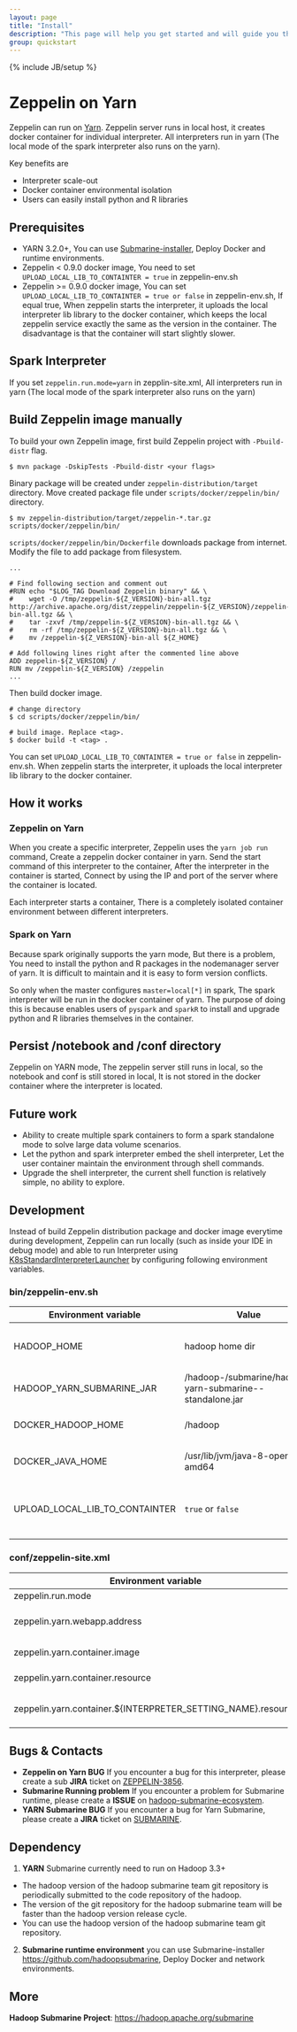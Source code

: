 ```yaml
---
layout: page
title: "Install"
description: "This page will help you get started and will guide you through installing Apache Zeppelin and running it in the command line."
group: quickstart
---
```

<!--
Licensed under the Apache License, Version 2.0 (the "License");
you may not use this file except in compliance with the License.
You may obtain a copy of the License at

http://www.apache.org/licenses/LICENSE-2.0

Unless required by applicable law or agreed to in writing, software
distributed under the License is distributed on an "AS IS" BASIS,
WITHOUT WARRANTIES OR CONDITIONS OF ANY KIND, either express or implied.
See the License for the specific language governing permissions and
limitations under the License.
-->
{% include JB/setup %}

# Zeppelin on Yarn

Zeppelin can run on [Yarn](https://hadoop.apache.org/submarine). Zeppelin server runs in local host, it creates docker container for individual interpreter. All interpreters run in yarn (The local mode of the spark interpreter also runs on the yarn).

Key benefits are

 - Interpreter scale-out
 - Docker container environmental isolation
 - Users can easily install python and R libraries

## Prerequisites

 - YARN 3.2.0+, You can use [Submarine-installer](https://github.com/hadoopsubmarine/submarine-installer), Deploy Docker and runtime environments.
 - Zeppelin < 0.9.0 docker image, You need to set `UPLOAD_LOCAL_LIB_TO_CONTAINTER = true` in zeppelin-env.sh
 - Zeppelin >= 0.9.0 docker image, You can set `UPLOAD_LOCAL_LIB_TO_CONTAINTER = true or false` in zeppelin-env.sh, If equal true, When zeppelin starts the interpreter, it uploads the local interpreter lib library to the docker container, which keeps the local zeppelin service exactly the same as the version in the container. The disadvantage is that the container will start slightly slower.

## Spark Interpreter

If you set `zeppelin.run.mode=yarn` in zepplin-site.xml, All interpreters run in yarn (The local mode of the spark interpreter also runs on the yarn)

## Build Zeppelin image manually

To build your own Zeppelin image, first build Zeppelin project with `-Pbuild-distr` flag.

```
$ mvn package -DskipTests -Pbuild-distr <your flags>
```

Binary package will be created under `zeppelin-distribution/target` directory. Move created package file under `scripts/docker/zeppelin/bin/` directory.

```
$ mv zeppelin-distribution/target/zeppelin-*.tar.gz scripts/docker/zeppelin/bin/
```

`scripts/docker/zeppelin/bin/Dockerfile` downloads package from internet. Modify the file to add package from filesystem.

```
...

# Find following section and comment out
#RUN echo "$LOG_TAG Download Zeppelin binary" && \
#    wget -O /tmp/zeppelin-${Z_VERSION}-bin-all.tgz http://archive.apache.org/dist/zeppelin/zeppelin-${Z_VERSION}/zeppelin-${Z_VERSION}-bin-all.tgz && \
#    tar -zxvf /tmp/zeppelin-${Z_VERSION}-bin-all.tgz && \
#    rm -rf /tmp/zeppelin-${Z_VERSION}-bin-all.tgz && \
#    mv /zeppelin-${Z_VERSION}-bin-all ${Z_HOME}

# Add following lines right after the commented line above
ADD zeppelin-${Z_VERSION} /
RUN mv /zeppelin-${Z_VERSION} /zeppelin
...
```

Then build docker image.

```
# change directory
$ cd scripts/docker/zeppelin/bin/

# build image. Replace <tag>.
$ docker build -t <tag> .
```

You can set `UPLOAD_LOCAL_LIB_TO_CONTAINTER = true or false` in zeppelin-env.sh. When zeppelin starts the interpreter, it uploads the local interpreter lib library to the docker container.

## How it works

### Zeppelin on Yarn

When you create a specific interpreter, Zeppelin uses the `yarn job run` command, Create a zeppelin docker container in yarn.
Send the start command of this interpreter to the container, After the interpreter in the container is started, Connect by using the IP and port of the server where the container is located.

Each interpreter starts a container, There is a completely isolated container environment between different interpreters.

### Spark on Yarn

Because spark originally supports the yarn mode, But there is a problem, You need to install the python and R packages in the nodemanager server of yarn.
It is difficult to maintain and it is easy to form version conflicts.

So only when the master configures `master=local[*]` in spark, The spark interpreter will be run in the docker container of yarn.
The purpose of doing this is because enables users of `pyspark` and `sparkR` to install and upgrade python and R libraries themselves in the container.


## Persist /notebook and /conf directory

Zeppelin on YARN mode, The zeppelin server still runs in local, so the notebook and conf is still stored in local, It is not stored in the docker container where the interpreter is located.


## Future work

 - Ability to create multiple spark containers to form a spark standalone mode to solve large data volume scenarios.
 - Let the python and spark interpreter embed the shell interpreter, Let the user container maintain the environment through shell commands.
 - Upgrade the shell interpreter, the current shell function is relatively simple, no ability to explore.


## Development

Instead of build Zeppelin distribution package and docker image everytime during development,
Zeppelin can run locally (such as inside your IDE in debug mode) and able to run Interpreter using [K8sStandardInterpreterLauncher](https://github.com/apache/zeppelin/blob/master/zeppelin-plugins/launcher/yarn-standard/src/main/java/org/apache/zeppelin/interpreter/launcher/YarnStandardInterpreterLauncher.java) by configuring following environment variables.

### bin/zeppelin-env.sh

| Environment variable | Value | Description |
| ----- | ----- | ----- |
| HADOOP_HOME | hadoop home dir | bin/interpreter.sh need this environment variable |
| HADOOP_YARN_SUBMARINE_JAR | /hadoop-<version>/submarine/hadoop-yarn-submarine-<version>-standalone.jar | Create docker container in the yarn |
| DOCKER_HADOOP_HOME | /hadoop | Haodop home dir in docker containter |
| DOCKER_JAVA_HOME | /usr/lib/jvm/java-8-openjdk-amd64 | Java home dir in docker containter |
| UPLOAD_LOCAL_LIB_TO_CONTAINTER | `true` or `false` | Upload the local zeppelin library to the container, Default equal true |

### conf/zeppelin-site.xml

| Environment variable | Value | Description |
| ----- | ----- | ----- |
| zeppelin.run.mode | yarn | Make Zeppelin run interpreter on Yarn |
| zeppelin.yarn.webapp.address |  | Yarn webapp address, The zeppelin server gets the state of the interpreter container through this webapp  |
| zeppelin.yarn.container.image | <image>:<version> | Zeppelin interpreter docker image to use |
| zeppelin.yarn.container.resource | memory=8G,vcores=1,gpu=0 | Docker default resource for interpreters container |
| zeppelin.yarn.container.${INTERPRETER_SETTING_NAME}.resource | memory=8G,vcores=1,gpu=0 | Set different resources for different interpreters, e.g. zeppelin.yarn.container.`python`.resource |

## Bugs & Contacts

+ **Zeppelin on Yarn BUG**
  If you encounter a bug for this interpreter, please create a sub **JIRA** ticket on [ZEPPELIN-3856](https://issues.apache.org/jira/browse/ZEPPELIN-4050).
+ **Submarine Running problem**
  If you encounter a problem for Submarine runtime, please create a **ISSUE** on [hadoop-submarine-ecosystem](https://github.com/hadoopsubmarine/hadoop-submarine-ecosystem).
+ **YARN Submarine BUG**
  If you encounter a bug for Yarn Submarine, please create a **JIRA** ticket on [SUBMARINE](https://issues.apache.org/jira/browse/SUBMARINE).

## Dependency

1. **YARN**
  Submarine currently need to run on Hadoop 3.3+

  + The hadoop version of the hadoop submarine team git repository is periodically submitted to the code repository of the hadoop.
  + The version of the git repository for the hadoop submarine team will be faster than the hadoop version release cycle.
  + You can use the hadoop version of the hadoop submarine team git repository.

2. **Submarine runtime environment**
  you can use Submarine-installer https://github.com/hadoopsubmarine, Deploy Docker and network environments.

## More

**Hadoop Submarine Project**: https://hadoop.apache.org/submarine
